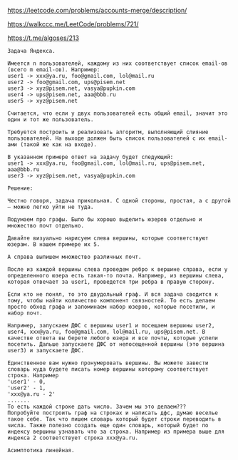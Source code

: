 https://leetcode.com/problems/accounts-merge/description/

https://walkccc.me/LeetCode/problems/721/

https://t.me/algoses/213

    Задача Яндекса. 
    
    Имеется n пользователей, каждому из них соответствует список email-ов (всего m email-ов). Например:
    user1 -> xxx@ya.ru, foo@gmail.com, lol@mail.ru  
    user2 -> foo@gmail.com, ups@pisem.net  
    user3 -> xyz@pisem.net, vasya@pupkin.com  
    user4 -> ups@pisem.net, aaa@bbb.ru  
    user5 -> xyz@pisem.net
    
    Считается, что если у двух пользователей есть общий email, значит это один и тот же пользователь.
    
    Требуется построить и реализовать алгоритм, выполняющий слияние пользователей. На выходе должен быть список пользователей с их email-ами (такой же как на входе).
    
    В указанном примере ответ на задачу будет следующий:
    user1 -> xxx@ya.ru, foo@gmail.com, lol@mail.ru, ups@pisem.net, aaa@bbb.ru  
    user3 -> xyz@pisem.net, vasya@pupkin.com  
    
    Решение: 
    
    Честно говоря, задача прикольная. С одной стороны, простая, а с другой — можно легко уйти не туда. 
    
    Подумаем про графы. Было бы хорошо выделить юзеров отдельно и множество почт отдельно. 
    
    Давайте визуально нарисуем слева вершины, которые соответствуют юзерам. В нашем примере их 5. 
    
    А справа выпишем множество различных почт. 
    
    После из каждой вершины слева проведем ребро к вершине справа, если у определенного юзера есть такая-то почта. Например, из вершины слева, которая отвечает за user1, проведется три ребра в правую сторону. 
    
    Если кто не понял, то это двудольный граф. И вся задача сводится к тому, чтобы найти количество компонент связностей. То есть делаем просто обход графа и запоминаем набор юзеров, которые посетили, и набор почт. 
    
    Например, запускаем ДФС с вершины user1 и посещаем вершины user2, user4, xxx@ya.ru, foo@gmail.com, lol@mail.ru, ups@pisem.net. В качестве ответа вы берете любого юзера и все почты, которые успели посетить. Дальше запускаете ДФС от непосещенной вершины (это вершина user3) и запускаете ДФС.
    
    Единственное вам нужно пронумеровать вершины. Вы можете завести словарь куда будете писать номер вершины которому соответствует строка. Например 
    'user1' - 0, 
    'user2' - 1, 
    'xxx@ya.ru - 2' 
    .......
    То есть каждой строке дать число. Зачем мы это делаем??? 
    Попробуйте построить граф на строках и написать дфс, думаю веселье такое себе. Так что пишем словарь который будет строки переводить в числа. Также полезно создать еще один словарь, который будет по индексу вершины узнавать что за строка. Например из примера выше для индекса 2 соответствует строка xxx@ya.ru. 
    
    Асимптотика линейная.
